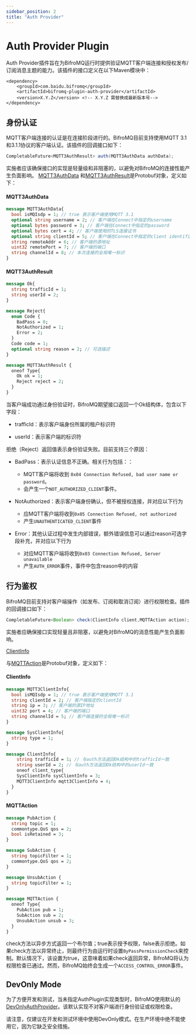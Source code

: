 ```yaml
---
sidebar_position: 2
title: "Auth Provider"
---
```


# Auth Provider Plugin

Auth Provider插件旨在为BifroMQ运行时提供验证MQTT客户端连接和授权发布/订阅消息主题的能力。该插件的接口定义在以下Maven模块中：
```
<dependency>
    <groupId>com.baidu.bifromq</groupId>
    <artifactId>bifromq-plugin-auth-provider</artifactId>
    <version>X.Y.Z</version> <!-- X.Y.Z 需替换成最新版本号-->
</dependency>
```

## 身份认证

MQTT客户端连接的认证是在连接阶段进行的。BifroMQ目前支持使用MQTT 3.1和3.1.1协议的客户端认证。该插件的回调接口如下：

```java
CompletableFuture<MQTT3AuthResult> auth(MQTT3AuthData authData);
```

实施者应该确保接口的实现是轻量级和非阻塞的，以避免对BifroMQ的连接性能产生负面影响。
[MQTT3AuthData](https://github.com/baidu/bifromq/blob/main/bifromq-plugin/bifromq-plugin-auth-provider/src/main/proto/mqtt3_auth_types.proto)
和[MQTT3AuthResult](https://github.com/baidu/bifromq/blob/main/bifromq-plugin/bifromq-plugin-auth-provider/src/main/proto/mqtt3_auth_types.proto)是Protobuf对象，定义如下：

#### MQTT3AuthData

```protobuf
message MQTT3AuthData{
  bool isMQIsdp = 1; // true 表示客户端使用MQTT 3.1 
  optional string username = 2; // 客户端在Connect中指定的username
  optional bytes password = 3; // 客户端在Connect中指定的password
  optional bytes cert = 4; // 客户端使用的TLS连接证书
  optional string clientId = 5; // 客户端在Connect中指定的client identifier
  string remoteAddr = 6; // 客户端的源地址
  uint32 remotePort = 7; // 客户端的端口
  string channelId = 8; // 本次连接的全局唯一标识
}
```

#### MQTT3AuthResult

```protobuf
message Ok{
  string trafficId = 1;
  string userId = 2;
}

message Reject{
  enum Code {
    BadPass = 0;
    NotAuthorized = 1;
    Error = 2;
  }
  Code code = 1;
  optional string reason = 2; // 可选描述
}

message MQTT3AuthResult {
  oneof Type{
    Ok ok = 1;
    Reject reject = 2;
  }
}
```

当客户端成功通过身份验证时，BifroMQ期望接口返回一个Ok结构体，包含以下字段：

* trafficId：表示客户端身份所属的租户标识符

* userId：表示客户端的标识符

拒绝（Reject）返回值表示身份验证失败。目前支持三个原因：

* BadPass：表示认证信息不正确。相关行为包括：：
  * MQTT客户端将收到 `0x04 Connection Refused, bad user name or password`。
  * 会产生一个`NOT_AUTHORIZED_CLIENT`事件。

* NotAuthorized：表示客户端身份确认，但不被授权连接，并对应以下行为
  * 应MQTT客户端将收到`0x05 Connection Refused, not authorized`
  * 产生`UNAUTHENTICATED_CLIENT`事件
  
* Error：其他认证过程中发生内部错误，额外错误信息可以通过reason可选字段补充，并对应以下行为
  * 对应MQTT客户端将收到`0x03 Connection Refused, Server unavailable`
  * 产生`AUTH_ERROR`事件，事件中包含reason中的内容

## 行为鉴权

BifroMQ目前支持对客户端操作（如发布、订阅和取消订阅）进行权限检查。插件的回调接口如下：

```java
CompletableFuture<Boolean> check(ClientInfo client,MQTTAction action);
```
实施者应确保接口实现轻量且非阻塞，以避免对BifroMQ的消息性能产生负面影响。

[ClientInfo](https://github.com/baidu/bifromq/blob/main/bifromq-common-type/src/main/proto/commontype/ClientInfo.proto)

与[MQTTAction](https://github.com/baidu/bifromq/blob/main/bifromq-plugin/bifromq-plugin-auth-provider/src/main/proto/mqtt_actions.proto)是Protobuf对象，定义如下：

#### ClientInfo

```protobuf
message MQTT3ClientInfo{
  bool isMQIsdp = 1; // true 表示客户端使用MQTT 3.1 
  string clientId = 2; // 客户端指定的clientId
  string ip = 3; // 客户端的源IP地址
  uint32 port = 4; // 客户端的端口
  string channelId = 5; // 客户端连接的全局唯一标识
}

message SysClientInfo{
  string type = 1;
}

message ClientInfo{
    string trafficId = 1; // 与auth方法返回Ok结构中的trafficId一致
    string userId = 2; // 与auth方法返回Ok结构中的userId一致
    oneof client_type{
    SysClientInfo sysClientInfo = 3;
    MQTT3ClientInfo mqtt3ClientInfo = 4;
  }
}
```

#### MQTTAction

```protobuf
message PubAction {
  string topic = 1;
  commontype.QoS qos = 2;
  bool isRetained = 3;
}

message SubAction {
  string topicFilter = 1;
  commontype.QoS qos = 2;
}

message UnsubAction {
  string topicFilter = 1;
}

message MQTTAction {
  oneof Type{
    PubAction pub = 1;
    SubAction sub = 2;
    UnsubAction unsub = 3;
  }
}
```

check方法以异步方式返回一个布尔值；true表示授予权限，false表示拒绝。如果check方法以异常终止，则最终行为由运行时设置`ByPassPermissionCheck`来控制。默认情况下，该设置为true，这意味着如果check返回异常，BifroMQ将认为权限检查已通过。然而，BifroMQ始终会生成一个`ACCESS_CONTROL_ERROR`事件。

## DevOnly Mode

为了方便开发和测试，当未指定AuthPlugin实现类型时，BifroMQ使用默认的[DevOnlyAuthProvider](https://github.com/baidu/bifromq/blob/main/bifromq-server/src/main/java/com/baidu/bifromq/server/service/authprovider/DevOnlyAuthProvider.java)。该默认实现不对客户端进行身份验证或权限检查。

请注意，仅建议在开发和测试环境中使用DevOnly模式。在生产环境中绝不能使用它，因为它缺乏安全措施。